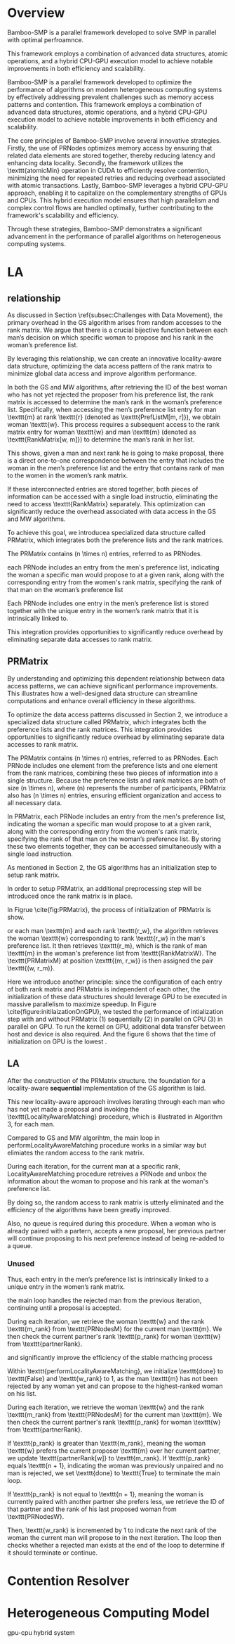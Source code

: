 # Overview

Bamboo-SMP is a parallel framework developed to solve SMP in parallel with optimal perfroamnce.

This framework employs a combination of advanced data structures, atomic operations, and a hybrid CPU-GPU execution model to achieve notable improvements in both efficiency and scalability.





Bamboo-SMP is a parallel framework developed to optimize the performance of algorithms on modern heterogeneous computing systems by effectively addressing prevalent challenges such as memory access patterns and contention. This framework employs a combination of advanced data structures, atomic operations, and a hybrid CPU-GPU execution model to achieve notable improvements in both efficiency and scalability.



The core principles of Bamboo-SMP involve several innovative strategies. Firstly, the use of PRNodes optimizes memory access by ensuring that related data elements are stored together, thereby reducing latency and enhancing data locality. Secondly, the framework utilizes the \texttt{atomicMin} operation in CUDA to efficiently resolve contention, minimizing the need for repeated retries and reducing overhead associated with atomic transactions. Lastly, Bamboo-SMP leverages a hybrid CPU-GPU approach, enabling it to capitalize on the complementary strengths of GPUs and CPUs. This hybrid execution model ensures that high parallelism and complex control flows are handled optimally, further contributing to the framework's scalability and efficiency.



Through these strategies, Bamboo-SMP demonstrates a significant advancement in the performance of parallel algorithms on heterogeneous computing systems.



# LA

## relationship

As discussed in Section \ref{subsec:Challenges with Data Movement}, the primary overhead in the GS algorithm arises from random accesses to the rank matrix. We argue that there is a crucial bijective function between each man’s decision on which specific woman to propose and his rank in the woman’s preference list. 

By leveraging this relationship, we can create an innovative locality-aware data structure, optimizing the data access pattern of the rank matrix to minimize global data access and improve algorithm performance. 



In both the GS and MW algorithms, after retrieving the ID of the best woman who has not yet rejected the proposer from his preference list, the rank matrix is accessed to determine the man’s rank in the woman’s preference list. Specifically, when accessing the men’s preference list entry for man \texttt{m} at rank \texttt{r} (denoted as \texttt{PrefListM[m, r]}), we obtain woman \texttt{w}. This process requires a subsequent access to the rank matrix entry for woman \texttt{w} and man \texttt{m} (denoted as \texttt{RankMatrix[w, m]}) to determine the man’s rank in her list. 



This shows, given a man and next rank he is going to make proposal, there is a direct one-to-one correspondence between the entry that includes the woman in the men’s preference list and the entry that contains rank of man to the women in the women’s rank matrix. 



If these interconnected entries are stored together, both pieces of information can be accessed with a single load instructio, eliminating the need to access \texttt{RankMatrix} separately. This optimization can significantly reduce the overhead associated with data access in the GS and MW algorithms.



To achieve this goal, we introducea specialized data structure called PRMatrix, which integrates both the preference lists and the rank matrices. 

The PRMatrix contains \(n \times n\) entries, referred to as PRNodes.

each PRNode includes an entry from the men's preference list, indicating the woman a specific man would propose to at a given rank, along with the corresponding entry from the women's rank matrix, specifying the rank of that man on the woman’s preference list



Each PRNode includes one entry in the men’s preference list is stored together with the unique entry in the women’s rank matrix that it is intrinsically linked to. 

This integration provides opportunities to significantly reduce overhead by eliminating separate data accesses to rank matrix.





## PRMatrix

By understanding and optimizing this dependent relationship between data access patterns, we can achieve significant performance improvements. This illustrates how a well-designed data structure can streamline computations and enhance overall efficiency in these algorithms.



To optimize the data access patterns discussed in Section 2, we introduce a specialized data structure called PRMatrix, which integrates both the preference lists and the rank matrices. This integration provides opportunities to significantly reduce overhead by eliminating separate data accesses to rank matrix.



The PRMatrix contains \(n \times n\) entries, referred to as PRNodes. Each PRNode includes one element from the preference lists and one element from the rank matrices, combining these two pieces of information into a single structure. Because the preference lists and rank matrices are both of size \(n \times n\), where \(n\) represents the number of participants, PRMatrix also has \(n \times n\) entries, ensuring efficient organization and access to all necessary data.



In PRMatrix, each PRNode includes an entry from the men's preference list, indicating the woman a specific man would propose to at a given rank, along with the corresponding entry from the women's rank matrix, specifying the rank of that man on the woman’s preference list. By storing these two elements together, they can be accessed simultaneously with a single load instruction.



As mentioned in Section 2, the GS algorithms has an initialization step to setup rank matrix.

In order to setup PRMatrix, an additional preprocessing step will be introduced once the rank matrix is in place.

In Figrue \cite{fig:PRMatrix}, the process of initialization of PRMatrix is show.

or each man \texttt{m} and each rank \texttt{r\_w}, the algorithm retrieves the woman \texttt{w} corresponding to rank \texttt{r\_w} in the man's preference list. It then retrieves \texttt{r\_m}, which is the rank of man \texttt{m} in the woman's preference list from \texttt{RankMatrixW}. The \texttt{PRMatrixM} at position \texttt{(m, r\_w)} is then assigned the pair \texttt{(w, r\_m)}.



Here we introduce another principle: since the configuration of  each entry of both rank matrix and PRMatrix is independent of each other, the initialization of these data structures should leverage GPU to be executed in massive parallelism to maximize speedup. In Figure \cite{figure:initilaizationOnGPU}, we tested the performance of intialization step with and without PRMatrix (1) sequentially (2) in parallel on CPU (3) in parallel on GPU. To run the kernel on GPU, additional data transfer between host and device is also required. And the figure 6 shows that the time of initialization on GPU is the lowest .



## LA

After the construction of the PRMatrix structure. the foundation for a locality-aware **sequential** implementation of the GS algorithm is laid.

This new locality-aware approach involves iterating through each man who has not yet made a proposal and invoking the \texttt{LocalityAwareMatching} procedure, which is illustrated in Algorithm 3, for each man. 

Compared to GS and MW algorihtm, the main loop in performLocalityAwareMatching procedure works in a similar way but elimiates the random access to the rank matrix.

During each iteration, for the current man at a specific rank, LocalityAwareMatching procedure retreives a PRNode and unbox the information about the woman to propose and his rank at the woman's preference list.

By doing so, the random access to rank matrix is utterly eliminated and the efficiency of the algorithms have been greatly improved.  

Also, no queue is required during this procedure. When a woman who is already paired with a partern,  accepts a new proposal, her previous partner will continue proposing to his next preference instead of being re-added to a queue.





### Unused

Thus, each entry in the men’s preference list is intrinsically linked to a unique entry in the women’s rank matrix.



the main loop handles the rejected man from the previous iteration, continuing until a proposal is accepted.

During each iteration, we retrieve the woman \texttt{w} and the rank \texttt{m\_rank} from \texttt{PRNodesM} for the current man \texttt{m}. We then check the current partner's rank \texttt{p\_rank} for woman \texttt{w} from \texttt{partnerRank}. 



and significantly improve the efficiency of the stable mathcing process

Within \texttt{performLocalityAwareMatching}, we initialize \texttt{done} to \texttt{False} and \texttt{w\_rank} to 1, as the man \texttt{m} has not been rejected by any woman yet and can propose to the highest-ranked woman on his list. 



During each iteration, we retrieve the woman \texttt{w} and the rank \texttt{m\_rank} from \texttt{PRNodesM} for the current man \texttt{m}. We then check the current partner's rank \texttt{p\_rank} for woman \texttt{w} from \texttt{partnerRank}. 

If \texttt{p\_rank} is greater than \texttt{m\_rank}, meaning the woman \texttt{w} prefers the current proposer \texttt{m} over her current partner, we update \texttt{partnerRank[w]} to \texttt{m\_rank}. If \texttt{p\_rank} equals \texttt{n + 1}, indicating the woman was previously unpaired and no man is rejected, we set \texttt{done} to \texttt{True} to terminate the main loop. 

If \texttt{p\_rank} is not equal to \texttt{n + 1}, meaning the woman is currently paired with another partner she prefers less, we retrieve the ID of that partner and the rank of his last proposed woman from \texttt{PRNodesW}. 

Then, \texttt{w\_rank} is incremented by 1 to indicate the next rank of the woman the current man will propose to in the next iteration. The loop then checks whether a rejected man exists at the end of the loop to determine if it should terminate or continue.





# Contention Resolver





# Heterogeneous Computing Model

gpu-cpu hybrid system